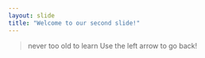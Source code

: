 ```yaml
---
layout: slide
title: "Welcome to our second slide!"
---
```

>never too old to learn
Use the left arrow to go back!
